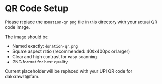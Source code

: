 # QR Code Setup

Please replace the `donation-qr.png` file in this directory with your actual QR code image.

The image should be:
- Named exactly: `donation-qr.png`
- Square aspect ratio (recommended: 400x400px or larger)
- Clear and high contrast for easy scanning
- PNG format for best quality

Current placeholder will be replaced with your UPI QR code for dakxrawat@fam.
